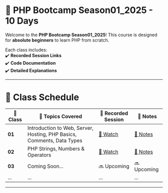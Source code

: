 
# 🚀 PHP Bootcamp Season01_2025 - 10 Days

Welcome to the **PHP Bootcamp Season01_2025**! This course is designed for **absolute beginners** to learn PHP from scratch.  

Each class includes:  
✔️ **Recorded Session Links**  
✔️ **Code Documentation**  
✔️ **Detailed Explanations**  

---
</style>

<h1>📅 Class Schedule</h1>

<table>
  <thead>
    <tr>
      <th>📅 Class</th>
      <th>📜 Topics Covered</th>
      <th>🎥 Recorded Session</th>
      <th>📄 Notes</th>
    </tr>
  </thead>
  <tbody>
    <tr>
      <td><strong>01</strong></td>
      <td>Introduction to Web, Server, Hosting, PHP Basics, Comments, Data Types</td>
      <td><a href="https://youtu.be/wNGJGAAzCyE" class="btn-watch">🎥 Watch</a></td>
      <td><a href="class01/readme.md" class="btn-notes">📄 Notes</a></td>
    </tr>
    <tr>
      <td><strong>02</strong></td>
      <td>PHP Strings, Numbers & Operators</td>
      <td><a href="https://youtu.be/nTm2q70eEao" class="btn-watch">🎥 Watch</a></td>
      <td><a href="class02/readme.md" class="btn-notes">📄 Notes</a></td>
    </tr>
    <tr>
      <td><strong>03</strong></td>
      <td class="coming-soon">Coming Soon...</td>
      <td class="coming-soon">🔜 Upcoming</td>
      <td class="coming-soon">🔜 Upcoming</td>
    </tr>
    <tr>
      <td>...</td>
      <td>...</td>
      <td>...</td>
      <td>...</td>
    </tr>
  </tbody>
</table>

---
